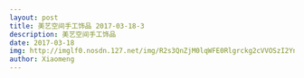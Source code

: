 ```yaml
---
layout: post
title: 美艺空间手工饰品 2017-03-18-3
description: 美艺空间手工饰品
date: 2017-03-18
img: http://imglf0.nosdn.127.net/img/R2s3QnZjM0lqWFE0Rlgrckg2cVVOSzI2YndBNmNzMHNVUGFObTNtQ3JYcXJaL1gyVzZwUnpRPT0.jpg?imageView&thumbnail=2000y2829&type=jpg&quality=96&stripmeta=0&type=jpg
author: Xiaomeng
---
```

